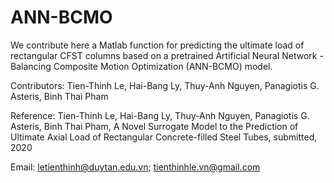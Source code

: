 # ANN-BCMO
We contribute here a Matlab function for predicting the ultimate load of rectangular CFST columns based on a pretrained Artificial Neural Network - Balancing Composite Motion Optimization (ANN-BCMO) model.

Contributors: Tien-Thinh Le, Hai-Bang Ly, Thuy-Anh Nguyen, Panagiotis G. Asteris, Binh Thai Pham

Reference: Tien-Thinh Le, Hai-Bang Ly, Thuy-Anh Nguyen, Panagiotis G. Asteris, Binh Thai Pham, A Novel Surrogate Model to the Prediction of Ultimate Axial Load of Rectangular Concrete-filled Steel Tubes, submitted, 2020

Email: letienthinh@duytan.edu.vn; tienthinhle.vn@gmail.com
